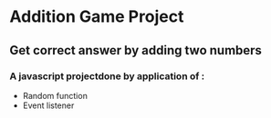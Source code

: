 # Addition Game Project
## Get correct answer by adding two numbers

### A javascript projectdone by application of :
* Random function
* Event listener

